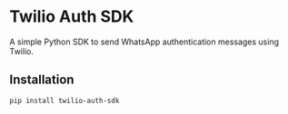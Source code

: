 # Twilio Auth SDK

A simple Python SDK to send WhatsApp authentication messages using Twilio.

## Installation

```bash
pip install twilio-auth-sdk
